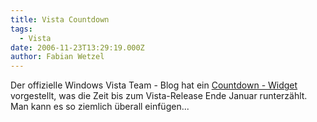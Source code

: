 ```yaml
---
title: Vista Countdown
tags:
  - Vista
date: 2006-11-23T13:29:19.000Z
author: Fabian Wetzel
---
```


Der offizielle Windows Vista Team - Blog hat ein [Countdown - Widget](http://windowsvistablog.com/blogs/windowsvista/archive/2006/11/22/countdown-to-the-consumer-launch-of-windows-vista.aspx) vorgestellt, was die Zeit bis zum Vista-Release Ende Januar runterzählt. Man kann es so ziemlich überall einfügen...
<div style="width: 130px; position: relative; height: 142px"><script src="http://download.gallery.start.com/d.dll/1~1~485~4304/VistaCountdown.js" type="text/javascript"></script></div>


